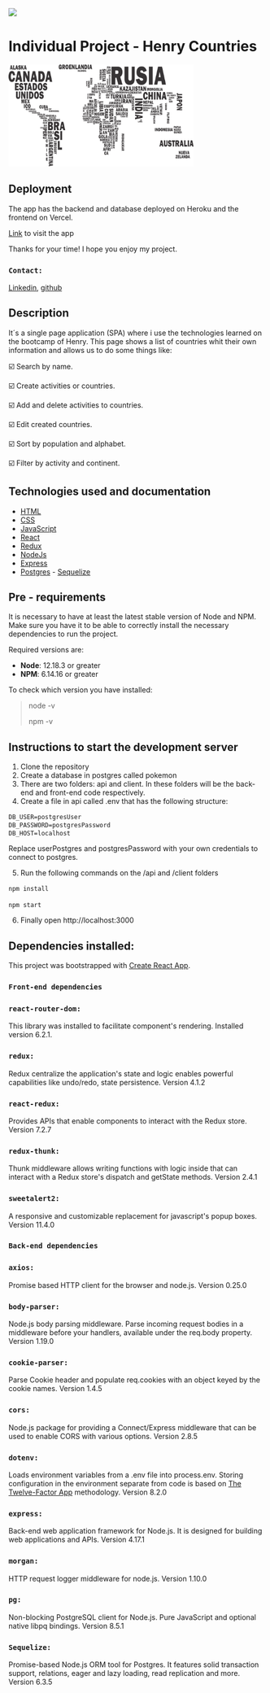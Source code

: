 <p align='left'>
    <img src='https://static.wixstatic.com/media/85087f_0d84cbeaeb824fca8f7ff18d7c9eaafd~mv2.png/v1/fill/w_160,h_30,al_c,q_85,usm_0.66_1.00_0.01/Logo_completo_Color_1PNG.webp' </img>
</p>

# Individual Project - Henry Countries

<p align="left">
  <img height="200" src="./countries.png" />
</p>

## Deployment

The app has the backend and database deployed on Heroku and the frontend on Vercel.

[Link](https://pennacchioni-pi.vercel.app/) to visit the app



Thanks for your time! I hope you enjoy my project.

### `Contact:`

[Linkedin](https://www.linkedin.com/in/juancruzrausch/), [github](https://github.com/JuanCruzRausch)

## Description

It´s a single page application (SPA) where i use the technologies learned on the bootcamp of Henry. This page shows a list of countries whit their own information and allows us to do some things like:

☑️ Search by name.

☑️ Create activities or countries.

☑️ Add and delete activities to countries.

☑️ Edit created countries.

☑️ Sort by population and alphabet.

☑️ Filter by activity and continent.

## Technologies used and documentation

- [HTML](https://developer.mozilla.org/en-US/docs/Web/HTML)
- [CSS](https://developer.mozilla.org/en-US/docs/Web/CSS)
- [JavaScript](https://developer.mozilla.org/en-US/docs/Web/JavaScript)
- [React](https://reactjs.org/)
- [Redux](https://redux.js.org/)
- [NodeJs](https://nodejs.org/dist/latest-v16.x/docs/api/)
- [Express](https://expressjs.com/)
- [Postgres](https://www.postgresql.org/docs/current/) - [Sequelize](https://sequelize.org/v6/)

## Pre - requirements

It is necessary to have at least the latest stable version of Node and NPM. Make sure you have it to be able to correctly install the necessary dependencies to run the project.

Required versions are:

- **Node**: 12.18.3 or greater
- **NPM**: 6.14.16 or greater

To check which version you have installed:

> node -v
>
> npm -v

## Instructions to start the development server

1. Clone the repository
2. Create a database in postgres called pokemon
3. There are two folders: api and client. In these folders will be the back-end and front-end code respectively.
4. Create a file in api called .env that has the following structure:

```
DB_USER=postgresUser
DB_PASSWORD=postgresPassword
DB_HOST=localhost
```

Replace userPostgres and postgresPassword with your own credentials to connect to postgres.

5. Run the following commands on the /api and /client folders

```
npm install

npm start
```

6. Finally open http://localhost:3000

## Dependencies installed:

This project was bootstrapped with [Create React App](https://github.com/facebook/create-react-app).

### `Front-end dependencies`

### `react-router-dom:`

This library was installed to facilitate component's rendering. Installed version 6.2.1.

### `redux:`

Redux centralize the application's state and logic enables powerful capabilities like undo/redo, state persistence. Version 4.1.2

### `react-redux:`

Provides APIs that enable components to interact with the Redux store. Version 7.2.7

### `redux-thunk:`

Thunk middleware allows writing functions with logic inside that can interact with a Redux store's dispatch and getState methods. Version 2.4.1

### `sweetalert2:`

A responsive and customizable replacement for javascript's popup boxes. Version 11.4.0

### `Back-end dependencies`

### `axios:`

Promise based HTTP client for the browser and node.js. Version 0.25.0

### `body-parser:`

Node.js body parsing middleware.
Parse incoming request bodies in a middleware before your handlers, available under the req.body property. Version 1.19.0

### `cookie-parser:`

Parse Cookie header and populate req.cookies with an object keyed by the cookie names. Version 1.4.5

### `cors:`

Node.js package for providing a Connect/Express middleware that can be used to enable CORS with various options. Version 2.8.5

### `dotenv:`

Loads environment variables from a .env file into process.env. Storing configuration in the environment separate from code is based on [The Twelve-Factor App](https://12factor.net/config) methodology. Version 8.2.0

### `express:`

Back-end web application framework for Node.js. It is designed for building web applications and APIs. Version 4.17.1

### `morgan:`

HTTP request logger middleware for node.js. Version 1.10.0

### `pg:`

Non-blocking PostgreSQL client for Node.js. Pure JavaScript and optional native libpq bindings. Version 8.5.1

### `Sequelize:`

Promise-based Node.js ORM tool for Postgres. It features solid transaction support, relations, eager and lazy loading, read replication and more. Version 6.3.5

